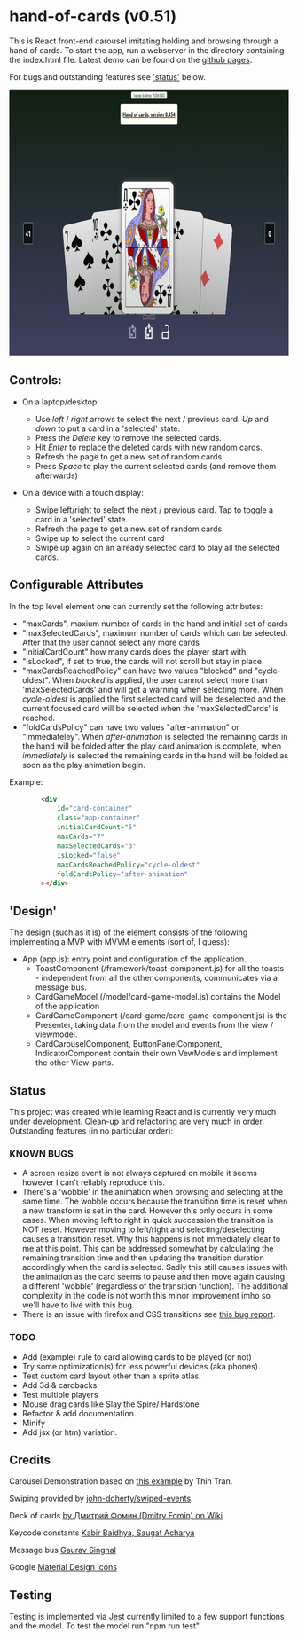 # hand-of-cards (v0.51)
This is React front-end carousel imitating holding and browsing through a hand of cards. To start the app, run a webserver in the directory containing the index.html file. Latest demo can be found on the [github pages](https://pointlesspun.github.io/hand-of-cards/).

For bugs and outstanding features see ['status'](#Status) below.

<center>
    <img src="./data/screenshot.png" width="768" height="480"/>
</center>

## Controls:
* On a laptop/desktop: 
    * Use _left_ / _right_ arrows to select the next / previous card. _Up_ and _down_ to put a card in a 'selected' state.
    * Press the _Delete_ key to remove the selected cards.
    * Hit _Enter_ to replace the deleted cards with new random cards.
    * Refresh the page to get a new set of random cards.
    * Press _Space_ to play the current selected cards (and remove them afterwards)

* On a device with a touch display:
    * Swipe left/right to select the next / previous card. Tap to toggle a card in a 'selected' state.
    * Refresh the page to get a new set of random cards.
    * Swipe up to select the current card
    * Swipe up again on an already selected card to play all the selected cards.

## Configurable Attributes
In the top level element one can currently set the following attributes:

* "maxCards", maxium number of cards in the hand and initial set of cards
* "maxSelectedCards", maximum number of cards which can be selected. After that the user cannot select any more cards
* "initialCardCount" how many cards does the player start with 
* "isLocked", if set to true, the cards will not scroll but stay in place.
* "maxCardsReachedPolicy" can have two values "blocked" and "cycle-oldest". When _blocked_ is applied, the user cannot select more than 'maxSelectedCards' and will get a warning when selecting more. When _cycle-oldest_ is applied the first selected card will be deselected and the current focused card will be selected when the 'maxSelectedCards' is reached.
* "foldCardsPolicy" can have two values "after-animation" or "immediateley". When _after-animation_ is selected the remaining cards in the hand will be folded after the play card animation is complete, when _immediately_ is selected the remaining cards in the hand will be folded as soon as the play animation begin.

Example:
```html
        <div
            id="card-container"
            class="app-container"
            initialCardCount="5"
            maxCards="7"
            maxSelectedCards="3"
            isLocked="false"
            maxCardsReachedPolicy="cycle-oldest"
            foldCardsPolicy="after-animation"
        ></div>
```

## 'Design'

The design (such as it is) of the element consists of the following implementing a MVP with MVVM elements (sort of, I guess):

* App (app.js): entry point and configuration of the application.
  * ToastComponent (/framework/toast-component.js) for all the toasts - independent from all the other components, communicates via a message bus.
  * CardGameModel (/model/card-game-model.js) contains the Model of the application
  * CardGameComponent (/card-game/card-game-component.js) is the Presenter, taking data from the model and events from the view / viewmodel.
  * CardCarouselComponent, ButtonPanelComponent, IndicatorComponent contain their own VewModels and implement the other View-parts.

## Status

This project was created while learning React and is currently very much under development. Clean-up and refactoring are very much in order. Outstanding features (in no particular order):

### KNOWN BUGS
* A screen resize event is not always captured on mobile it seems however I can't reliably reproduce this.
* There's a 'wobble' in the animation when browsing and selecting at the same time. The wobble occurs because the transition time is reset when a new transform is set in
  the card. However this only occurs in some cases. When moving left to right in quick succession the transition is NOT reset. However moving to left/right and selecting/deselecting causes a transition reset. Why this happens is not immediately clear to me at this point. This can be addressed somewhat by calculating the remaining transition time and then updating the transition duration accordingly when the card is selected. Sadly this still causes issues with the animation as the card seems to pause and then move again causing a different 'wobble' (regardless of the transition function). The additional complexity in the code is not worth this minor improvement imho so we'll have to live with this bug. 
* There is an issue with firefox and CSS transitions see [this bug report](https://bugzilla.mozilla.org/show_bug.cgi?id=1757164).

### TODO 

* Add (example) rule to card allowing cards to be played (or not)
* Try some optimization(s) for less powerful devices (aka phones).
* Test custom card layout other than a sprite atlas.
* Add 3d & cardbacks
* Test multiple players
* Mouse drag cards like Slay the Spire/ Hardstone
* Refactor & add documentation.
* Minify
* Add jsx (or htm) variation.

## Credits

Carousel Demonstration based on [this example](https://medium.com/tinyso/how-to-create-the-responsive-and-swipeable-carousel-slider-component-in-react-99f433364aa0")  by Thin Tran.
    
Swiping provided by [john-doherty/swiped-events](https://github.com/john-doherty/swiped-events).

Deck of cards [by Дмитрий Фомин (Dmitry Fomin) on Wiki](https://en.wikipedia.org/wiki/File:Atlasnye_playing_cards_deck.svg.) 

Keycode constants [Kabir Baidhya, Saugat Acharya](https://github.com/kabirbaidhya/keycode-js#usage)

Message bus [Gaurav Singhal](https://www.pluralsight.com/guides/how-to-communicate-between-independent-components-in-reactjs)

Google [Material Design Icons](https://google.github.io/material-design-icons/)

## Testing

Testing is implemented via [Jest](https://jestjs.io/) currently limited to a few support functions and the model. To test the model run "npm run test".